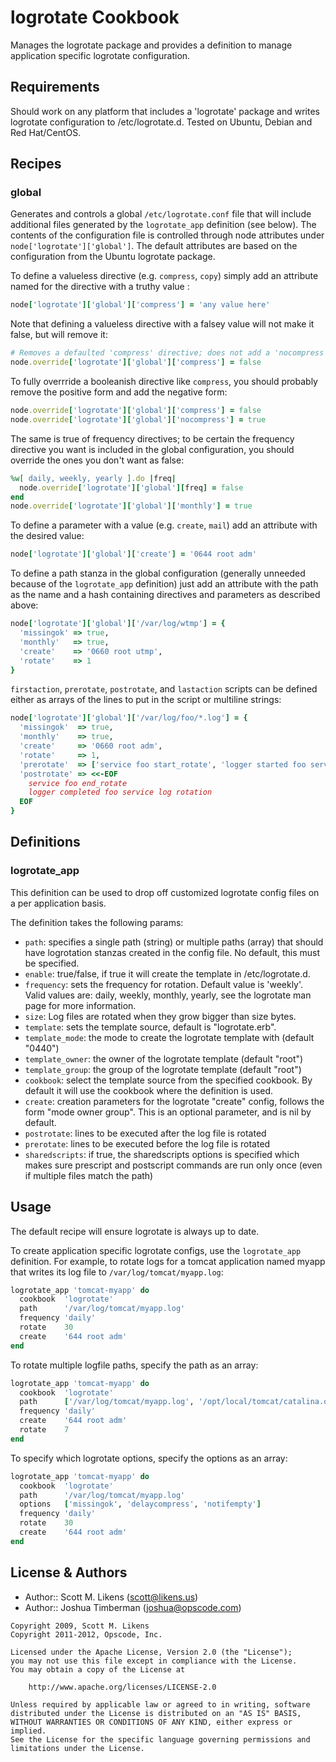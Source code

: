 logrotate Cookbook
==================
Manages the logrotate package and provides a definition to manage application specific logrotate configuration.


Requirements
------------
Should work on any platform that includes a 'logrotate' package and writes logrotate configuration to /etc/logrotate.d. Tested on Ubuntu, Debian and Red Hat/CentOS.


Recipes
-------
### global
Generates and controls a global `/etc/logrotate.conf` file that will include additional files generated by the `logrotate_app` definition (see below). The contents of the configuration file is controlled through node attributes under `node['logrotate']['global']`. The default attributes are based on the configuration from the Ubuntu logrotate package.

To define a valueless directive (e.g. `compress`, `copy`) simply add an attribute named for the directive with a truthy value :

```ruby
node['logrotate']['global']['compress'] = 'any value here'
```

Note that defining a valueless directive with a falsey value will not make it false, but will remove it:

```ruby
# Removes a defaulted 'compress' directive; does not add a 'nocompress' directive.
node.override['logrotate']['global']['compress'] = false
```

To fully overrride a booleanish directive like `compress`, you should probably remove the positive form and add the negative form:

```ruby
node.override['logrotate']['global']['compress'] = false
node.override['logrotate']['global']['nocompress'] = true
```

The same is true of frequency directives; to be certain the frequency directive you want is included in the global configuration, you should override the ones you don't want as false:

```ruby
%w[ daily, weekly, yearly ].do |freq|
  node.override['logrotate']['global'][freq] = false
end
node.override['logrotate']['global']['monthly'] = true
```

To define a parameter with a value (e.g. `create`, `mail`) add an attribute with the desired value:

```ruby
node['logrotate']['global']['create'] = '0644 root adm'
```

To define a path stanza in the global configuration (generally unneeded because of the `logrotate_app` definition) just add an attribute with the path as the name and a hash containing directives and parameters as described above:

```ruby
node['logrotate']['global']['/var/log/wtmp'] = {
  'missingok' => true,
  'monthly'   => true,
  'create'    => '0660 root utmp',
  'rotate'    => 1
}
```

`firstaction`, `prerotate`, `postrotate`, and `lastaction` scripts can be defined either as arrays of the lines to put in the script or multiline strings:

```ruby
node['logrotate']['global']['/var/log/foo/*.log'] = {
  'missingok'  => true,
  'monthly'    => true,
  'create'     => '0660 root adm',
  'rotate'     => 1,
  'prerotate'  => ['service foo start_rotate', 'logger started foo service log rotation'],
  'postrotate' => <<-EOF
    service foo end_rotate
    logger completed foo service log rotation
  EOF
}
```


Definitions
-----------
### logrotate_app
This definition can be used to drop off customized logrotate config files on a per application basis.

The definition takes the following params:

- `path`: specifies a single path (string) or multiple paths (array) that should have logrotation stanzas created in the config file. No default, this must be specified.
- `enable`: true/false, if true it will create the template in /etc/logrotate.d.
- `frequency`: sets the frequency for rotation. Default value is 'weekly'. Valid values are: daily, weekly, monthly, yearly, see the logrotate man page for more information.
- `size`: Log files are rotated when they grow bigger than size bytes.
- `template`: sets the template source, default is "logrotate.erb".
- `template_mode`: the mode to create the logrotate template with (default "0440")
- `template_owner`: the owner of the logrotate template (default "root")
- `template_group`: the group of the logrotate template (default "root")
- `cookbook`: select the template source from the specified cookbook. By default it will use the cookbook where the definition is used.
- `create`: creation parameters for the logrotate "create" config, follows the form "mode owner group". This is an optional parameter, and is nil by default.
- `postrotate`: lines to be executed after the log file is rotated
- `prerotate`: lines to be executed before the log file is rotated
- `sharedscripts`: if true, the sharedscripts options is specified which makes sure prescript and postscript commands are run only once (even if multiple files match the path)


Usage
-----
The default recipe will ensure logrotate is always up to date.

To create application specific logrotate configs, use the `logrotate_app` definition. For example, to rotate logs for a tomcat application named myapp that writes its log file to `/var/log/tomcat/myapp.log`:

```ruby
logrotate_app 'tomcat-myapp' do
  cookbook  'logrotate'
  path      '/var/log/tomcat/myapp.log'
  frequency 'daily'
  rotate    30
  create    '644 root adm'
end
```

To rotate multiple logfile paths, specify the path as an array:

```ruby
logrotate_app 'tomcat-myapp' do
  cookbook  'logrotate'
  path      ['/var/log/tomcat/myapp.log', '/opt/local/tomcat/catalina.out']
  frequency 'daily'
  create    '644 root adm'
  rotate    7
end
```

To specify which logrotate options, specify the options as an array:

```ruby
logrotate_app 'tomcat-myapp' do
  cookbook  'logrotate'
  path      '/var/log/tomcat/myapp.log'
  options   ['missingok', 'delaycompress', 'notifempty']
  frequency 'daily'
  rotate    30
  create    '644 root adm'
end
```


License & Authors
-----------------
- Author:: Scott M. Likens (<scott@likens.us>)
- Author:: Joshua Timberman (<joshua@opscode.com>)

```text
Copyright 2009, Scott M. Likens
Copyright 2011-2012, Opscode, Inc.

Licensed under the Apache License, Version 2.0 (the "License");
you may not use this file except in compliance with the License.
You may obtain a copy of the License at

    http://www.apache.org/licenses/LICENSE-2.0

Unless required by applicable law or agreed to in writing, software
distributed under the License is distributed on an "AS IS" BASIS,
WITHOUT WARRANTIES OR CONDITIONS OF ANY KIND, either express or implied.
See the License for the specific language governing permissions and
limitations under the License.
```
